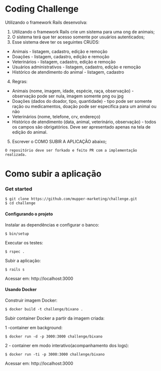# Coding Challenge

Utilizando o framework Rails desenvolva:

1. Utilizando o framework Rails crie um sistema para uma ong de animais;
2. O sistema terá que ter acesso somente por usuários autenticados;
3. Esse sistema deve ter os seguintes CRUDS:
  * Animais - listagem, cadastro, edição e remoção
  * Doações - listagem, cadastro, edição e remoção
  * Veterinários - listagem, cadastro, edição e remoção
  * Usuários administrativos - listagem, cadastro, edição e remoção
  * Histórico de atendimento do animal - listagem, cadastro
4. Regras:
  * Animais (nome, imagem, idade, espécie, raça, observação) - observação pode ser nula, imagem somente png ou jpg
  * Doações (dados do doador, tipo, quantidade) - tipo pode ser somente ração ou medicamentos, doação pode ser especifica para um animal ou não
  * Veterinários (nome, telefone, crv, endereço)
  * Histórico de atendimento (data, animal, veterinário, observação) - todos os campos são obrigatórios. Deve ser apresentado apenas na tela de edição do animal.
5. Escrever o COMO SUBIR A APLICAÇÃO abaixo;

```
O repositório deve ser forkado e feito PR com a implementação realizada.
```

[comment]: <> (# Critério de avalição)

[comment]: <> (1. Entender os conceitos de OO, framework e linguagem)
[comment]: <> (2. Code design)
[comment]: <> (3. Habilidade de escrever boa documentação)
[comment]: <> (4. Error handling)
[comment]: <> (5. BONUS: build e/ou deploy scripts)
[comment]: <> (6. BONUS: Docker script)
[comment]: <> (7. BONUS: Teste unitário e automação de testes)

# Como subir a aplicação

### Get started
````
$ git clone https://github.com/mupper-marketing/challenge.git
$ cd challenge
````
#### Configurando o projeto
Instalar as dependências e configurar o banco:
```
$ bin/setup
```
Executar os testes:
```
$ rspec .
```
Subir a aplicação:
```
$ rails s
```

Acessar em: http://localhost:3000

#### Usando Docker
Construir imagem Docker:
```
$ docker build -t challenge/bixano .
```
Subir container Docker a partir da imagem criada:

1 -container em background:
```
$ docker run -d -p 3000:3000 challenge/bixano
```
2 - container em modo interativo(acompanhamento dos logs):
```
$ docker run -ti -p 3000:3000 challenge/bixano
```

Acessar em: http://localhost:3000
